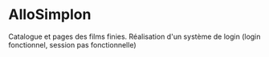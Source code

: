 # AlloSimplon

Catalogue et pages des films finies.
Réalisation d'un système de login (login fonctionnel, session pas fonctionnelle)